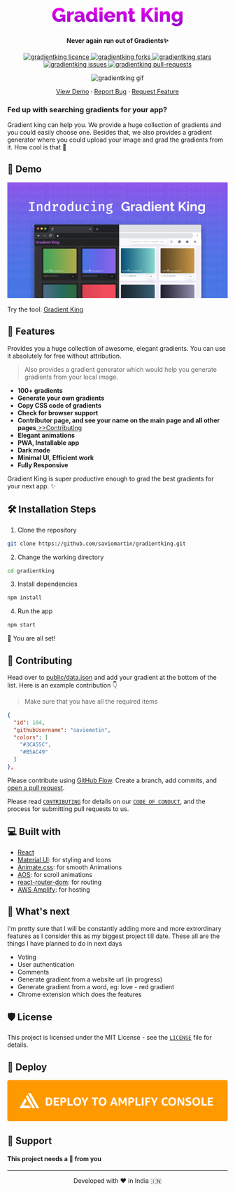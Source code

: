 <p align="center">
  <a href="https://saviomartin.github.io/gh-profile-readme-generator">
    <img alt="Gradient King" src="public/assets/logotext.png" width="300" />
  </a>
</p>
<h4 align="center">Never again run out of Gradients✨️</h4>

<p align="center">
<a href="https://github.com/saviomartin/gradientking/blob/master/LICENSE" target="blank">
<img src="https://img.shields.io/github/license/saviomartin/gradientking?style=flat-square" alt="gradientking licence" />
</a>
<a href="https://github.com/saviomartin/gradientking/fork" target="blank">
<img src="https://img.shields.io/github/forks/saviomartin/gradientking?style=flat-square" alt="gradientking forks"/>
</a>
<a href="https://github.com/saviomartin/gradientking/stargazers" target="blank">
<img src="https://img.shields.io/github/stars/saviomartin/gradientking?style=flat-square" alt="gradientking stars"/>
</a>
<a href="https://github.com/saviomartin/gradientking/issues" target="blank">
<img src="https://img.shields.io/github/issues/saviomartin/gradientking?style=flat-square" alt="gradientking issues"/>
</a>
<a href="https://github.com/saviomartin/gradientking/pulls" target="blank">
<img src="https://img.shields.io/github/issues-pr/saviomartin/gradientking?style=flat-square" alt="gradientking pull-requests"/>
</a>

</p>

<p align="center"><img src="public/assets/app.gif" alt="gradientking gif" /></p>

<p align="center">
    <a href="https://saviomartin.github.io/gh-profile-readme-generator" target="blank">View Demo</a>
    ·
    <a href="https://github.com/saviomartin/gradientking/issues/new/choose">Report Bug</a>
    ·
    <a href="https://github.com/saviomartin/gradientking/issues/new/choose">Request Feature</a>
</p>

### Fed up with searching gradients for your app?

Gradient king can help you. We provide a huge collection of gradients and you could easily choose one. Besides that, we also provides a gradient generator where you could upload your image and grad the gradients from it. How cool is that 🙌

## 🚀 Demo

<a href="https://saviomartin.github.io/gh-profile-readme-generator" target="blank">
<img src="src/assets/coverImage.png" />
</a>

Try the tool: [Gradient King](https://saviomartin.github.io/gradientking)

## 🧐 Features

Provides you a huge collection of awesome, elegant gradients. You can use it absolutely for free without attribution.

> Also provides a gradient generator which would help you generate gradients from your local image.

- **100+ gradients**
- **Generate your own gradients**
- **Copy CSS code of gradients**
- **Check for browser support**
- **Contributor page, and see your name on the main page and all other pages**[ >>Contributing](#-contributing)
- **Elegant animations**
- **PWA, Installable app**
- **Dark mode**
- **Minimal UI, Efficient work**
- **Fully Responsive**

Gradient King is super productive enough to grad the best gradients for your next app. ✨️

## 🛠️ Installation Steps

1. Clone the repository

```bash
git clone https://github.com/saviomartin/gradientking.git
```

2. Change the working directory

```bash
cd gradientking
```

3. Install dependencies

```bash
npm install
```

4. Run the app

```bash
npm start
```

🌟 You are all set!

## 🍰 Contributing

Head over to [public/data.json](public/data.json) and add your gradient at the bottom of the list. Here is an example contribution 👇

> Make sure that you have all the required items

```json
{
  "id": 104,
  "githubUsername": "saviomatin",
  "colors": [
    "#3CA55C",
    "#B5AC49"
  ]
},
```

Please contribute using [GitHub Flow](https://guides.github.com/introduction/flow). Create a branch, add commits, and [open a pull request](https://github.com/saviomartin/gradientking/compare).

Please read [`CONTRIBUTING`](CONTRIBUTING.md) for details on our [`CODE OF CONDUCT`](CODE_OF_CONDUCT.md), and the process for submitting pull requests to us.

## 💻 Built with

- [React](https://reactjs.org/)
- [Material UI](http://material-ui.com/): for styling and Icons
- [Animate.css](https://animate.style/): for smooth Animations
- [AOS](https://michalsnik.github.io/aos/): for scroll animations
- [react-router-dom](https://reactrouter.com/web/guides/quick-start): for routing
- [AWS Amplify](https://aws.amazon.com/amplify/): for hosting

## 🌈 What's next

I'm pretty sure that I will be constantly adding more and more extrordinary features as I consider this as my biggest project till date. These all are the things I have planned to do in next days

- Voting
- User authentication
- Comments
- Generate gradient from a website url (in progress)
- Generate gradient from a word, eg: love - red gradient
- Chrome extension which does the features

## 🛡️ License

This project is licensed under the MIT License - see the [`LICENSE`](LICENSE) file for details.

## 🦄 Deploy

<a href="https://console.aws.amazon.com/amplify/home#/deploy?repo=https://github.com/saviomartin/gradientking"><img src="src/assets/delpoy-btn.svg"></a>

## 🙏 Support

#### This project needs a 🌟 from you

<hr>
<p align="center">
Developed with ❤️ in India 🇮🇳 
</p>
